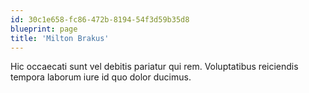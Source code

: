 ```yaml
---
id: 30c1e658-fc86-472b-8194-54f3d59b35d8
blueprint: page
title: 'Milton Brakus'
---
```

Hic occaecati sunt vel debitis pariatur qui rem. Voluptatibus reiciendis tempora laborum iure id quo dolor ducimus.